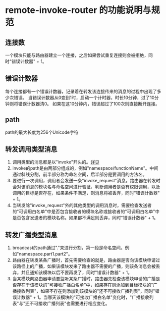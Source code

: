 # remote-invoke-router 的功能说明与规范

## 连接数
一个模块只能与路由器建立一个连接，之后如果尝试重复连接则会被拒绝，同时"错误计数器" + 1。

## 错误计数器
每个连接都有一个错误计数器，记录着在转发该连接传来的消息的过程中出现了多少次错误。
当错误计数器从0变到1时，启动一个计时器，时长10分钟，过了10分钟则将错误计数器清0。
如果在这10分钟内，错误超过了100次则直接断开连接。

## path
path的最大长度为256个Unicode字符

## 转发调用类型消息
1. 调用类型的消息都是以"invoke"开头的。[详见](https://github.com/mx601595686/remote-invoke/blob/master/src/interfaces/MessageType.ts)    
2. invoke的path是由两部分组成的，例如"namespace/functionName"。中间通过斜线分割，前半部分称为命名空间，后半部分是要调用的方法名。    
3. 要进行一次调用，调用者会发送一条"invoke\_request"消息。路由器在转发时会对该消息的模块名与命名空间进行验证，判断调用者是否有权限调用，以及调用的目标是否存在，如果条件不满足，则消息将被丢弃，同时"错误计数器" + 1。
4. 当转发除"invoke\_request"外的其他类型的调用消息时，需要检查发送者的"可调用白名单"中是否包含接收者的模块名称或接收者的"可调用白名单"中是否包含发送者的模块名称。如果都不满足则丢弃，同时"错误计数器" + 1。

## 转发广播类型消息
1. broadcast的path通过"."来进行分割，第一段是命名空间。例如"namespace.part1.part2"。
2. 路由器在转发某条广播时，首先需要检查的就是，路由器是否向该模块申请过该路径上的广播，如果该模块发来了路由器不需要的广播，则该条消息会被丢弃，并且通知该模块以后不要再发了，同时"错误计数器" + 1。
3. 当某模块向路由器申请要监听某条广播时，路由器先检查该模块申请的广播是否存在于该模块的"可接收广播白名单"中，如果存在则添加到目标模块的"广播接收列表"，如果不存在则添加到该模块的"还不可接收广播列表"，同时"错误计数器" + 1。当哪天该模块的"可接收广播白名单"变化时，"广播接收列表"与"还不可接收广播列表"也需要进行相应变化。